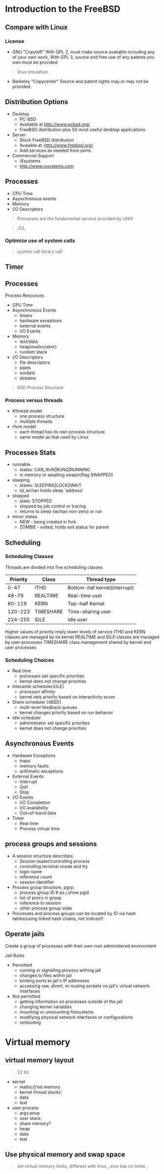 # Introduction to the FreeBSD 
## Compare with Linux

### License

+ GNU "Copyleft"
  With GPL 2, must make source available including any of your own work, With GPL 3, source and free use of any patents you own must be provided

> linux  emulation
+ Berkeley "Copycenter"
  Source and patent rights may or may not be provided.

## Distribution Options

+ Desktop 
  + PC-BSD
  + Available at http://www.pcbsd.org/
  + FreeBSD distribution plus 50 most useful desktop applications
+ Server
  + Stock FreeBSD distribution
  + Avaiable at: http://www.freebsd.org/
  + Add services as needed from ports
+ Commercial Support
  + iXsystems
  + http://www.ixsystems.com


## Processes

+ CPU Time
+ Asynchronous events
+ Memory
+ I/O Descriptors

> Processes are the fundamental service provided by UNIX

> JCL

### Optimize use of system calls

> system call
> library call

## Timer

## Processes


Process Resources

+ CPU Time
+ Asynchronous Events
  + timers
  + hardware exceptions
  + external events
  + I/O Events
+ Memory
  + text/data
  + heap(malloc/sbrk)
  + runtiem stack
+ I/O Descriptors
  + file descriptors
  + pipes
  + sockets
  + streams


> BSD Process Structure

### Process versus threads

+ Kthread model
  + one process structure
  + multiple threads
+ rfork model
  + each thread has its own process structure
  + same model as that used by Linux

## Processes Stats

+ runnable
  + states: CAN_RUN|RUNQ|RUNNING
  + in memory or awaiting swapin(flag SWAPPED)
+ sleeping
  + states: SLEEPING|LOCK|IWAIT
  + td_wchan holds sleep 'address'
+ stopped
  + state: STOPPED
  + stopped by job control or tracing
  + returns to sleep (wchan non-zero) or run
+ minor states
  + NEW - being created in fork
  + ZOMBIE - exited, holds exit status for parent


## Scheduling

### Scheduling Classes


Threads are divided into five scheduling classes


Priority | Class | Thread type 
---------| ------| -----------
0-47     | ITHD  | Bottom-haf kernel(interrupt)
48-79    | REALTIME | Real-time user
80-119   | KERN  | Top-half Kernel
120-223  | TIMESHARE | Time-sharing user
224-255  | IDLE   | idle user


Higher values of priority imply lower levels of service
ITHD and KERN classes are managed by he kernel
REALTIME and IDLE classes are managed by user processes
TIMESHARE class management shared by kernel and user processes


### Scheduling Choices

+ Real time
  + processes set specific priorities
  + kernel does not change priorities
+ Interactie scheduler(ULE)
  + processor affinity
  + kernel sets priority based on interactivity score
+ Share scheduler (4BSD)
  + multi-level feedback queues
  + kernel changes priority based on run behavior
+ Idle scheduler
  + administrator set specific priorities
  + kernel does not change priorities



## Asynchronous Events

+ Hardware Exceptions
  + traps
  + memory faults
  + arithmetic exceptions
+ External Events
  + Interrupt
  + Quit
  + Stop
+ I/O Events
  + I/O Completion
  + I/O availability
  + Out=of-band data
+ Timer
  + Real time
  + Process virtual time

## process groups and sessions

+ A session  structure describes:
  + Session leader/controlling process
  + controlling terminal vnode and tty
  + login name
  + reference count
  + session identifier
+ Process group structure, pgrp:
  + process group ID # ps j show pgid
  + list of procs in group
  + reference to session
  + other process group state
+ Processes and process groups can be located by ID via hash tables(using linked hash chains, not indices!)


## Operate jails

Create a group of processes with their own root-administered environment

Jail Rules

+ Permitted
  + running or signalling process withing jail
  + changes to files within jail
  + binding ports to jail's IP addresses
  + accessing raw, divert, or routing sockets on jail's virtual network interfaces
+ Not permitted
  + getting information on processes outside of the jail
  + changing kernel variables
  + mounting or unmounting filesystems
  + modifying physical network interfaces or configurations 
  + rerbooting

# Virtual memory

## virtual memory layout
> 32 bit
+ kernel
  + malloc()'ed memory
  + kernel thread stacks'
  + data
  + text
+ user process
  + argv,envp
  + user stack
  + share memory?
  + heap
  + data
  + text

## Use physical memory and swap space

> set virtual memory limits, different with linux ,.inux has no limits ,
